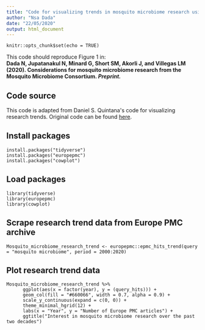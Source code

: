 ```yaml
---
title: "Code for visualizing trends in mosquito microbiome research using the Europe PMC archive"
author: "Nsa Dada"
date: "22/05/2020"
output: html_document
---
```


```{r setup, include=FALSE}
knitr::opts_chunk$set(echo = TRUE)
```


This code should reproduce Figure 1 in:  
__Dada N, Jupatanakul N, Minard G, Short SM, Akorli J, and Villegas LM (2020). Considerations for mosquito microbiome research from the Mosquito Microbiome Consortium. *Preprint.*__


## Code source

This code is adapted from Daniel S. Quintana's code for visualizing research trends. Original code can be found [here](https://gist.github.com/dsquintana/b512b715786088339b61a7fb79367d5e).


## Install packages

```{r,echo=TRUE, eval=FALSE}
install.packages("tidyverse")
install.packages("europepmc")
install.packages("cowplot")
```


## Load packages

```{r, echo=TRUE, eval=FALSE}
library(tidyverse)
library(europepmc)
library(cowplot)
```

## Scrape research trend data from Europe PMC archive

```{r, echo=TRUE, eval=FALSE}
Mosquito_microbiome_research_trend <- europepmc::epmc_hits_trend(query = "mosquito microbiome", period = 2000:2020)
```

## Plot research trend data

```{r, echo=TRUE, eval=FALSE}
Mosquito_microbiome_research_trend %>%
      ggplot(aes(x = factor(year), y = (query_hits))) +
      geom_col(fill = "#660066", width = 0.7, alpha = 0.9) +
      scale_y_continuous(expand = c(0, 0)) +
      theme_minimal_hgrid(12) +
      labs(x = "Year", y = "Number of Europe PMC articles") +
      ggtitle("Interest in mosquito microbiome research over the past two decades")
```
